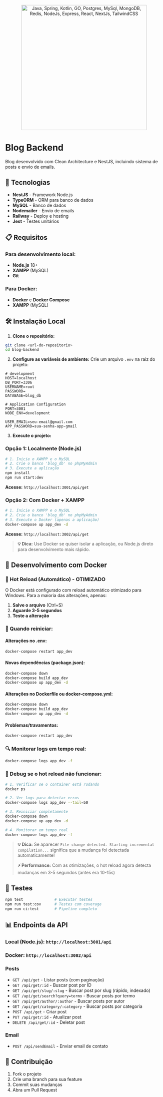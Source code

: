 <br/>
<br/>
<br/>

<p align="center">
  <img width="400" src="https://skillicons.dev/icons?i=typescript,nodejs,nestjs,mysql,docker&theme=dark" alt="Java, Spring, Kotlin, GO, Postgres, MySql, MongoDB, Redis, NodeJs, Express, React, NextJs, TailwindCSS">
</p>

# Blog Backend

Blog desenvolvido com Clean Architecture e NestJS, incluindo sistema de posts e envio de emails.

## 🚀 Tecnologias

- **NestJS** - Framework Node.js
- **TypeORM** - ORM para banco de dados
- **MySQL** - Banco de dados
- **Nodemailer** - Envio de emails
- **Railway** - Deploy e hosting
- **Jest** - Testes unitários

## 📋 Requisitos

### **Para desenvolvimento local:**

- **Node.js** 18+
- **XAMPP** (MySQL)
- **Git**

### **Para Docker:**

- **Docker** e **Docker Compose**
- **XAMPP** (MySQL)

## 🛠️ Instalação Local

1. **Clone o repositório:**

```bash
git clone <url-do-repositorio>
cd blog-backend
```

2. **Configure as variáveis de ambiente:**
   Crie um arquivo `.env` na raiz do projeto:

```env
# development
HOST=localhost
DB_PORT=3306
USERNAME=root
PASSWORD=
DATABASE=blog_db

# Application Configuration
PORT=3001
NODE_ENV=development

USER_EMAIL=seu-email@gmail.com
APP_PASSWORD=sua-senha-app-gmail
```

3. **Execute o projeto:**

### Opção 1: Localmente (Node.js)

```bash
# 1. Inicie o XAMPP e o MySQL
# 2. Crie o banco 'blog_db' no phpMyAdmin
# 3. Execute a aplicação
npm install
npm run start:dev
```

**Acesse:** `http://localhost:3001/api/get`

### Opção 2: Com Docker + XAMPP

```bash
# 1. Inicie o XAMPP e o MySQL
# 2. Crie o banco 'blog_db' no phpMyAdmin
# 3. Execute o Docker (apenas a aplicação)
docker-compose up app_dev -d
```

**Acesse:** `http://localhost:3002/api/get`

> **💡 Dica:** Use Docker se quiser isolar a aplicação, ou Node.js direto para desenvolvimento mais rápido.

## 🔄 Desenvolvimento com Docker

### **🚀 Hot Reload (Automático) - OTIMIZADO**

O Docker está configurado com reload automático otimizado para Windows. Para a maioria das alterações, apenas:

1. **Salve o arquivo** (Ctrl+S)
2. **Aguarde 3-5 segundos**
3. **Teste a alteração**

### **🔧 Quando reiniciar:**

#### **Alterações no .env:**

```bash
docker-compose restart app_dev
```

#### **Novas dependências (package.json):**

```bash
docker-compose down
docker-compose build app_dev
docker-compose up app_dev -d
```

#### **Alterações no Dockerfile ou docker-compose.yml:**

```bash
docker-compose down
docker-compose build app_dev
docker-compose up app_dev -d
```

#### **Problemas/travamentos:**

```bash
docker-compose restart app_dev
```

### **🔍 Monitorar logs em tempo real:**

```bash
docker-compose logs app_dev -f
```

### **🐛 Debug se o hot reload não funcionar:**

```bash
# 1. Verificar se o container está rodando
docker ps

# 2. Ver logs para detectar erros
docker-compose logs app_dev --tail=50

# 3. Reiniciar completamente
docker-compose down
docker-compose up app_dev -d

# 4. Monitorar em tempo real
docker-compose logs app_dev -f
```

> **💡 Dica:** Se aparecer `File change detected. Starting incremental compilation...` significa que a mudança foi detectada automaticamente!
>
> **⚡ Performance:** Com as otimizações, o hot reload agora detecta mudanças em 3-5 segundos (antes era 10-15s)

## 🧪 Testes

```bash
npm test              # Executar testes
npm run test:cov      # Testes com coverage
npm run ci:test       # Pipeline completo
```

## 📊 Endpoints da API

### **Local (Node.js):** `http://localhost:3001/api`

### **Docker:** `http://localhost:3002/api`

### Posts

- `GET /api/get` - Listar posts (com paginação)
- `GET /api/get/:id` - Buscar post por ID
- `GET /api/get/slug/:slug` - Buscar post por slug (rápido, indexado)
- `GET /api/get/search?query=termo` - Buscar posts por termo
- `GET /api/get/author/:author` - Buscar posts por autor
- `GET /api/get/category/:category` - Buscar posts por categoria
- `POST /api/get` - Criar post
- `PUT /api/get/:id` - Atualizar post
- `DELETE /api/get/:id` - Deletar post

### Email

- `POST /api/sendEmail` - Enviar email de contato

## 📝 Contribuição

1. Fork o projeto
2. Crie uma branch para sua feature
3. Commit suas mudanças
4. Abra um Pull Request
